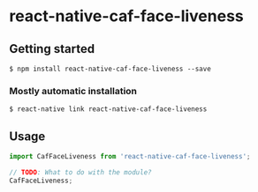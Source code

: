# react-native-caf-face-liveness

## Getting started

`$ npm install react-native-caf-face-liveness --save`

### Mostly automatic installation

`$ react-native link react-native-caf-face-liveness`

## Usage
```javascript
import CafFaceLiveness from 'react-native-caf-face-liveness';

// TODO: What to do with the module?
CafFaceLiveness;
```
